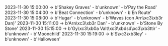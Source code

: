 2023-11-30 15:00:00 -> b'Shakey Graves' - b'unknown' - b'Pay the Road'
2023-11-30 15:04:00 -> b'Beat Connection' - b'unknown' - b'En Route'
2023-11-30 15:08:00 -> b'Hugar' - b'unknown' - b'Waves (con Arn\xc3\xb3r Dan)'
2023-11-30 15:11:00 -> b'Arn\xc3\xb3r Dan' - b'unknown' - b'Stone By Stone'
2023-11-30 15:15:00 -> b'Gy\xc3\xb0a Valt\xc3\xbdsd\xc3\xb3ttir' - b'unknown' - b'Moonchild'
2023-11-30 15:19:00 -> b'S\xc3\xb3ley' - b'unknown' - b'Halloween'
